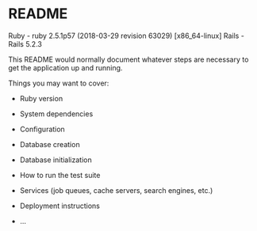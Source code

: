 # README
Ruby - ruby 2.5.1p57 (2018-03-29 revision 63029) [x86_64-linux]
Rails - Rails 5.2.3

This README would normally document whatever steps are necessary to get the
application up and running.

Things you may want to cover:

* Ruby version

* System dependencies

* Configuration

* Database creation

* Database initialization

* How to run the test suite

* Services (job queues, cache servers, search engines, etc.)

* Deployment instructions

* ...
